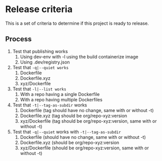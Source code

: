 <!--- Copyright 2019 Hewlett Packard Enterprise Development LP --->

# Release criteria
This is a set of criteria to determine if this project is ready to release.

## Process
1. Test that publishing works
   1. Using dev-env with -l using the build containerize image
   1. Using .dev/registry.json
1. Test that `-q|--quiet works`
   1. Dockerfile
   1. Dockerfile.xyz
   1. xyz/Dockerfile
1. Test that `-l|--list works`
   1. With a repo having a single Dockerfile
   1. With a repo having multiple Dockerfiles
1. Test that `-t|--tag-as-subdir` works
   1. Dockerfile (tag should have no change, same with or without -t)
   1. Dockerfile.xyz (tag should be org/repo-xyz:version
   1. xyz/Dockerfile (tag should be org/repo-xyz:version, same with or without -t)
1. Test that `-q|--quiet` works with `-t|--tag-as-subdir`
   1. Dockerfile (should have no change, same with or without -t)
   1. Dockerfile.xyz (should be org/repo-xyz:version
   1. xyz/Dockerfile (should be org/repo-xyz:version, same with or without -t)
